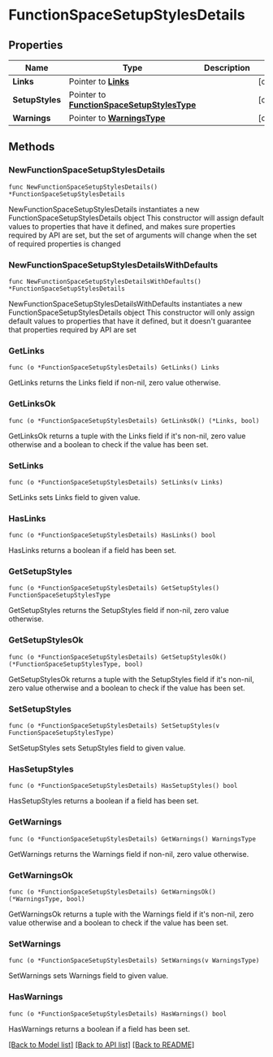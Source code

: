 # FunctionSpaceSetupStylesDetails

## Properties

Name | Type | Description | Notes
------------ | ------------- | ------------- | -------------
**Links** | Pointer to [**Links**](Links.md) |  | [optional] 
**SetupStyles** | Pointer to [**FunctionSpaceSetupStylesType**](FunctionSpaceSetupStylesType.md) |  | [optional] 
**Warnings** | Pointer to [**WarningsType**](WarningsType.md) |  | [optional] 

## Methods

### NewFunctionSpaceSetupStylesDetails

`func NewFunctionSpaceSetupStylesDetails() *FunctionSpaceSetupStylesDetails`

NewFunctionSpaceSetupStylesDetails instantiates a new FunctionSpaceSetupStylesDetails object
This constructor will assign default values to properties that have it defined,
and makes sure properties required by API are set, but the set of arguments
will change when the set of required properties is changed

### NewFunctionSpaceSetupStylesDetailsWithDefaults

`func NewFunctionSpaceSetupStylesDetailsWithDefaults() *FunctionSpaceSetupStylesDetails`

NewFunctionSpaceSetupStylesDetailsWithDefaults instantiates a new FunctionSpaceSetupStylesDetails object
This constructor will only assign default values to properties that have it defined,
but it doesn't guarantee that properties required by API are set

### GetLinks

`func (o *FunctionSpaceSetupStylesDetails) GetLinks() Links`

GetLinks returns the Links field if non-nil, zero value otherwise.

### GetLinksOk

`func (o *FunctionSpaceSetupStylesDetails) GetLinksOk() (*Links, bool)`

GetLinksOk returns a tuple with the Links field if it's non-nil, zero value otherwise
and a boolean to check if the value has been set.

### SetLinks

`func (o *FunctionSpaceSetupStylesDetails) SetLinks(v Links)`

SetLinks sets Links field to given value.

### HasLinks

`func (o *FunctionSpaceSetupStylesDetails) HasLinks() bool`

HasLinks returns a boolean if a field has been set.

### GetSetupStyles

`func (o *FunctionSpaceSetupStylesDetails) GetSetupStyles() FunctionSpaceSetupStylesType`

GetSetupStyles returns the SetupStyles field if non-nil, zero value otherwise.

### GetSetupStylesOk

`func (o *FunctionSpaceSetupStylesDetails) GetSetupStylesOk() (*FunctionSpaceSetupStylesType, bool)`

GetSetupStylesOk returns a tuple with the SetupStyles field if it's non-nil, zero value otherwise
and a boolean to check if the value has been set.

### SetSetupStyles

`func (o *FunctionSpaceSetupStylesDetails) SetSetupStyles(v FunctionSpaceSetupStylesType)`

SetSetupStyles sets SetupStyles field to given value.

### HasSetupStyles

`func (o *FunctionSpaceSetupStylesDetails) HasSetupStyles() bool`

HasSetupStyles returns a boolean if a field has been set.

### GetWarnings

`func (o *FunctionSpaceSetupStylesDetails) GetWarnings() WarningsType`

GetWarnings returns the Warnings field if non-nil, zero value otherwise.

### GetWarningsOk

`func (o *FunctionSpaceSetupStylesDetails) GetWarningsOk() (*WarningsType, bool)`

GetWarningsOk returns a tuple with the Warnings field if it's non-nil, zero value otherwise
and a boolean to check if the value has been set.

### SetWarnings

`func (o *FunctionSpaceSetupStylesDetails) SetWarnings(v WarningsType)`

SetWarnings sets Warnings field to given value.

### HasWarnings

`func (o *FunctionSpaceSetupStylesDetails) HasWarnings() bool`

HasWarnings returns a boolean if a field has been set.


[[Back to Model list]](../README.md#documentation-for-models) [[Back to API list]](../README.md#documentation-for-api-endpoints) [[Back to README]](../README.md)


